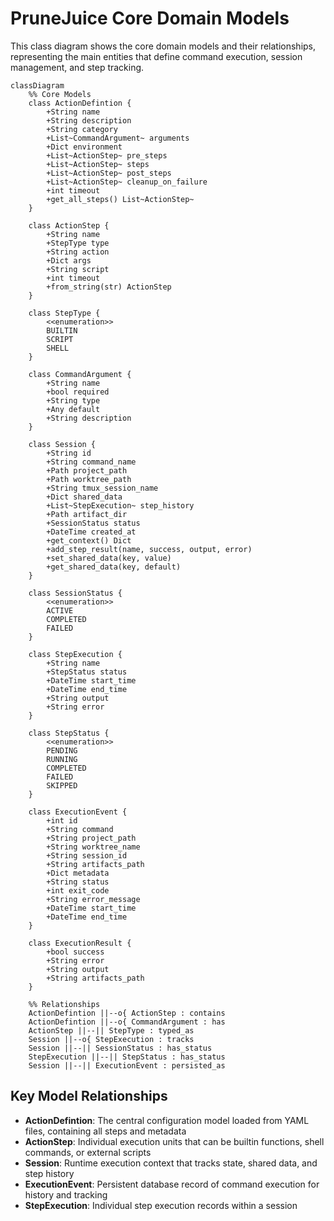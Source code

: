 # PruneJuice Core Domain Models

This class diagram shows the core domain models and their relationships, representing the main entities that define command execution, session management, and step tracking.

```mermaid
classDiagram
    %% Core Models
    class ActionDefintion {
        +String name
        +String description
        +String category
        +List~CommandArgument~ arguments
        +Dict environment
        +List~ActionStep~ pre_steps
        +List~ActionStep~ steps
        +List~ActionStep~ post_steps
        +List~ActionStep~ cleanup_on_failure
        +int timeout
        +get_all_steps() List~ActionStep~
    }
    
    class ActionStep {
        +String name
        +StepType type
        +String action
        +Dict args
        +String script
        +int timeout
        +from_string(str) ActionStep
    }
    
    class StepType {
        <<enumeration>>
        BUILTIN
        SCRIPT
        SHELL
    }
    
    class CommandArgument {
        +String name
        +bool required
        +String type
        +Any default
        +String description
    }
    
    class Session {
        +String id
        +String command_name
        +Path project_path
        +Path worktree_path
        +String tmux_session_name
        +Dict shared_data
        +List~StepExecution~ step_history
        +Path artifact_dir
        +SessionStatus status
        +DateTime created_at
        +get_context() Dict
        +add_step_result(name, success, output, error)
        +set_shared_data(key, value)
        +get_shared_data(key, default)
    }
    
    class SessionStatus {
        <<enumeration>>
        ACTIVE
        COMPLETED
        FAILED
    }
    
    class StepExecution {
        +String name
        +StepStatus status
        +DateTime start_time
        +DateTime end_time
        +String output
        +String error
    }
    
    class StepStatus {
        <<enumeration>>
        PENDING
        RUNNING
        COMPLETED
        FAILED
        SKIPPED
    }
    
    class ExecutionEvent {
        +int id
        +String command
        +String project_path
        +String worktree_name
        +String session_id
        +String artifacts_path
        +Dict metadata
        +String status
        +int exit_code
        +String error_message
        +DateTime start_time
        +DateTime end_time
    }
    
    class ExecutionResult {
        +bool success
        +String error
        +String output
        +String artifacts_path
    }
    
    %% Relationships
    ActionDefintion ||--o{ ActionStep : contains
    ActionDefintion ||--o{ CommandArgument : has
    ActionStep ||--|| StepType : typed_as
    Session ||--o{ StepExecution : tracks
    Session ||--|| SessionStatus : has_status
    StepExecution ||--|| StepStatus : has_status
    Session ||--|| ExecutionEvent : persisted_as
```

## Key Model Relationships

- **ActionDefintion**: The central configuration model loaded from YAML files, containing all steps and metadata
- **ActionStep**: Individual execution units that can be builtin functions, shell commands, or external scripts
- **Session**: Runtime execution context that tracks state, shared data, and step history
- **ExecutionEvent**: Persistent database record of command execution for history and tracking
- **StepExecution**: Individual step execution records within a session